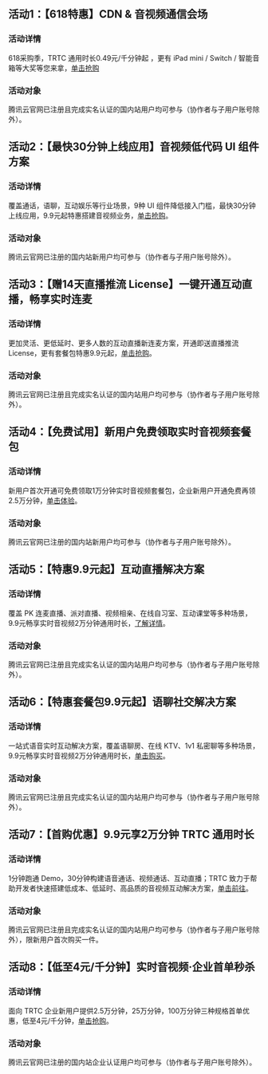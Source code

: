 ## 活动1：【618特惠】CDN & 音视频通信会场
### 活动详情
618采购季，TRTC 通用时长0.49元/千分钟起 ，更有 iPad mini / Switch / 智能音箱等大奖等您来拿，[单击抢购](https://cloud.tencent.com/act/pro/618_cdn_video?from=17121)

### 活动对象
腾讯云官网已注册且完成实名认证的国内站用户均可参与（协作者与子用户账号除外）。

## 活动2：【最快30分钟上线应用】音视频低代码 UI 组件方案
### 活动详情
覆盖通话，语聊，互动娱乐等行业场景，9种 UI 组件降低接入门槛，最快30分钟上线应用，9.9元起特惠搭建音视频业务，[单击抢购](https://cloud.tencent.com/act/pro/video_aPaaS?from=16890)。

### 活动对象
腾讯云官网已注册的国内站新用户均可参与（协作者与子用户账号除外）。

## 活动3：【赠14天直播推流 License】一键开通互动直播，畅享实时连麦
### 活动详情
更加灵活、更低延时、更多人数的互动直播新连麦方案，开通即送直播推流 License，更有套餐包特惠9.9元起，[单击抢购](https://cloud.tencent.com/act/pro/RT-cube?from=16904)。

### 活动对象
腾讯云官网已注册且完成实名认证的国内站用户均可参与（协作者与子用户账号除外）。



## 活动4：【免费试用】新用户免费领取实时音视频套餐包
### 活动详情
新用户首次开通可免费领取1万分钟实时音视频套餐包，企业新用户开通免费再领2.5万分钟，[单击体验](https://cloud.tencent.com/act/pro/video_freetrial?from=14867)。

### 活动对象
腾讯云官网已注册的国内站新用户均可参与（协作者与子用户账号除外）。

## 活动5：【特惠9.9元起】互动直播解决方案
### 活动详情
覆盖 PK 连麦直播、派对直播、视频相亲、在线自习室、互动课堂等多种场景，9.9元畅享实时音视频2万分钟通用时长，[了解详情](https://cloud.tencent.com/act/pro/ilvb?from=16648)。

### 活动对象
腾讯云官网已注册且完成实名认证的国内站用户均可参与（协作者与子用户账号除外）。

## 活动6：【特惠套餐包9.9元起】语聊社交解决方案
### 活动详情
一站式语音实时互动解决方案，覆盖语聊房、在线 KTV、1v1 私密聊等多种场景，9.9元畅享实时音视频2万分钟通用时长，[单击购买](https://cloud.tencent.com/act/pro/audio_chat?from=15162)。
### 活动对象
腾讯云官网已注册且完成实名认证的国内站用户均可参与（协作者与子用户账号除外）。

## 活动7：【首购优惠】9.9元享2万分钟 TRTC 通用时长
### 活动详情
1分钟跑通 Demo，30分钟构建语音通话、视频通话、互动直播；TRTC 致力于帮助开发者快速搭建低成本、低延时、高品质的音视频互动解决方案，[单击前往](https://cloud.tencent.com/act/pro/trtccx?from=14556)。
### 活动对象
腾讯云官网已注册且完成实名认证的国内站用户均可参与（协作者与子用户账号除外），限新用户首次购买一件。

## 活动8：【低至4元/千分钟】实时音视频·企业首单秒杀
### 活动详情
面向 TRTC 企业新用户提供2.5万分钟，25万分钟，100万分钟三种规格首单优惠，低至4元/千分钟，[单击抢购](https://cloud.tencent.com/act/new?from=14591#enterprise-trtc)。
### 活动对象
腾讯云官网已注册的国内站企业认证用户均可参与（协作者与子用户账号除外）。

